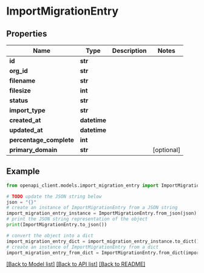 # ImportMigrationEntry


## Properties

Name | Type | Description | Notes
------------ | ------------- | ------------- | -------------
**id** | **str** |  | 
**org_id** | **str** |  | 
**filename** | **str** |  | 
**filesize** | **int** |  | 
**status** | **str** |  | 
**import_type** | **str** |  | 
**created_at** | **datetime** |  | 
**updated_at** | **datetime** |  | 
**percentage_complete** | **int** |  | 
**primary_domain** | **str** |  | [optional] 

## Example

```python
from openapi_client.models.import_migration_entry import ImportMigrationEntry

# TODO update the JSON string below
json = "{}"
# create an instance of ImportMigrationEntry from a JSON string
import_migration_entry_instance = ImportMigrationEntry.from_json(json)
# print the JSON string representation of the object
print(ImportMigrationEntry.to_json())

# convert the object into a dict
import_migration_entry_dict = import_migration_entry_instance.to_dict()
# create an instance of ImportMigrationEntry from a dict
import_migration_entry_from_dict = ImportMigrationEntry.from_dict(import_migration_entry_dict)
```
[[Back to Model list]](../README.md#documentation-for-models) [[Back to API list]](../README.md#documentation-for-api-endpoints) [[Back to README]](../README.md)


